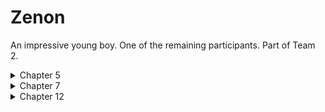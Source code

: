 # Zenon

An impressive young boy.
One of the remaining participants.
Part of Team 2.

<details>
  <summary>Chapter 5</summary>

  Zenon seems to have a very strong resistance to poison as shown by his indifference to spending time within the [gallion mining pit](</Locations/Gallion Mining Pit.md>).
  
</details>

<details>
  <summary>Chapter 7</summary>

  Zenon's previous/real name is Nico. His father was ordered to assassinate Bianca's master, which occurred when Zenon was six years old.

</details>

<details>
  <summary>Chapter 12</summary>

  Zenon is half human, half demon, as alluded to in [Chapter 11](</Chapters/Chapter 11.md>). He became locked up in the dungeons of Alchante upon being discovered by Captain Archon after defeating the titan.

</details>

